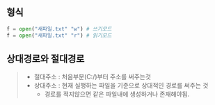 ## 형식
```py
f = open("새파일.txt" "w") # 쓰기모드
f = open("새파일.txt" "r") # 읽기모드
```

## 상대경로와 절대경로
> * 절대주소 : 처음부분(C:/)부터 주소를 써주는것
> * 상대주소 : 현재 실행하는 파일을 기준으로 상대적인 경로를 써주는 것
>     * 경로를 적지않으면 같은 파일내에 생성하거나 존재해야됨.

